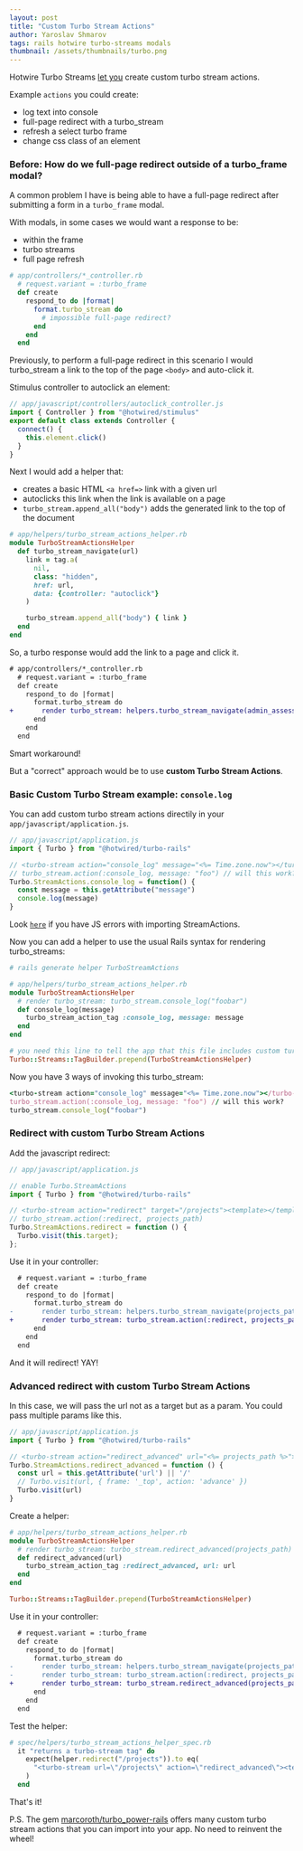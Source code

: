 ```yaml
---
layout: post
title: "Custom Turbo Stream Actions"
author: Yaroslav Shmarov
tags: rails hotwire turbo-streams modals
thumbnail: /assets/thumbnails/turbo.png
---
```


Hotwire Turbo Streams [let you](https://github.com/hotwired/turbo/pull/479) create custom turbo stream actions.

Example `actions` you could create:
- log text into console
- full-page redirect with a turbo_stream
- refresh a select turbo frame
- change css class of an element

### Before: How do we full-page redirect outside of a turbo_frame modal?

A common problem I have is being able to have a full-page redirect after submitting a form in a `turbo_frame` modal.

With modals, in some cases we would want a response to be:
- within the frame
- turbo streams
- full page refresh

```ruby
# app/controllers/*_controller.rb
  # request.variant = :turbo_frame
  def create
    respond_to do |format|
      format.turbo_stream do
        # impossible full-page redirect?
      end
    end
  end
```

Previously, to perform a full-page redirect in this scenario I would turbo_stream a link to the top of the page `<body>` and auto-click it.

Stimulus controller to autoclick an element:

```js
// app/javascript/controllers/autoclick_controller.js
import { Controller } from "@hotwired/stimulus"
export default class extends Controller {
  connect() {
    this.element.click()
  }
}
```

Next I would add a helper that:
- creates a basic HTML `<a href=>` link with a given url
- autoclicks this link when the link is available on a page
- `turbo_stream.append_all("body")` adds the generated link to the top of the document

```ruby
# app/helpers/turbo_stream_actions_helper.rb
module TurboStreamActionsHelper
  def turbo_stream_navigate(url)
    link = tag.a(
      nil,
      class: "hidden",
      href: url,
      data: {controller: "autoclick"}
    )

    turbo_stream.append_all("body") { link }
  end
end
```

So, a turbo response would add the link to a page and click it.

```diff
# app/controllers/*_controller.rb
  # request.variant = :turbo_frame
  def create
    respond_to do |format|
      format.turbo_stream do
+       render turbo_stream: helpers.turbo_stream_navigate(admin_assessment_form_path(@assessment_form))
      end
    end
  end
```

Smart workaround!

But a "correct" approach would be to use **custom Turbo Stream Actions**.

### Basic Custom Turbo Stream example: `console.log` 

You can add custom turbo stream actions directily in your `app/javascript/application.js`.

```js
// app/javascript/application.js
import { Turbo } from "@hotwired/turbo-rails"

// <turbo-stream action="console_log" message="<%= Time.zone.now"></turbo-stream>  
// turbo_stream.action(:console_log, message: "foo") // will this work?
Turbo.StreamActions.console_log = function() {
  const message = this.getAttribute("message")
  console.log(message)
}
```

Look [`here`](https://github.com/hotwired/turbo-rails/issues/441) if you have JS errors with importing StreamActions.

Now you can add a helper to use the usual Rails syntax for rendering turbo_streams:

```ruby
# rails generate helper TurboStreamActions

# app/helpers/turbo_stream_actions_helper.rb
module TurboStreamActionsHelper
  # render turbo_stream: turbo_stream.console_log("foobar")
  def console_log(message)
    turbo_stream_action_tag :console_log, message: message
  end 
end

# you need this line to tell the app that this file includes custom turbo stream action helpers
Turbo::Streams::TagBuilder.prepend(TurboStreamActionsHelper)
```

Now you have 3 ways of invoking this turbo_stream:

```ruby
<turbo-stream action="console_log" message="<%= Time.zone.now"></turbo-stream>  
turbo_stream.action(:console_log, message: "foo") // will this work?
turbo_stream.console_log("foobar")
```

### **Redirect** with custom Turbo Stream Actions

Add the javascript redirect:

```js
// app/javascript/application.js

// enable Turbo.StreamActions
import { Turbo } from "@hotwired/turbo-rails"

// <turbo-stream action="redirect" target="/projects"><template></template></turbo-stream>
// turbo_stream.action(:redirect, projects_path)
Turbo.StreamActions.redirect = function () {
  Turbo.visit(this.target);
};
```

Use it in your controller:

```diff
  # request.variant = :turbo_frame
  def create
    respond_to do |format|
      format.turbo_stream do
-       render turbo_stream: helpers.turbo_stream_navigate(projects_path)
+       render turbo_stream: turbo_stream.action(:redirect, projects_path)
      end
    end
  end
```

And it will redirect! YAY!

### **Advanced** redirect with custom Turbo Stream Actions

In this case, we will pass the url not as a target but as a param. You could pass multiple params like this.

```js
// app/javascript/application.js
import { Turbo } from "@hotwired/turbo-rails"

// <turbo-stream action="redirect_advanced" url="<%= projects_path %>"></turbo-stream>
Turbo.StreamActions.redirect_advanced = function () {
  const url = this.getAttribute('url') || '/'
  // Turbo.visit(url, { frame: '_top', action: 'advance' })
  Turbo.visit(url)
}
```

Create a helper:

```ruby
# app/helpers/turbo_stream_actions_helper.rb
module TurboStreamActionsHelper
  # render turbo_stream: turbo_stream.redirect_advanced(projects_path)
  def redirect_advanced(url)
    turbo_stream_action_tag :redirect_advanced, url: url
  end
end

Turbo::Streams::TagBuilder.prepend(TurboStreamActionsHelper)
```

Use it in your controller:

```diff
  # request.variant = :turbo_frame
  def create
    respond_to do |format|
      format.turbo_stream do
-       render turbo_stream: helpers.turbo_stream_navigate(projects_path)
-       render turbo_stream: turbo_stream.action(:redirect, projects_path)
+       render turbo_stream: turbo_stream.redirect_advanced(projects_path)
      end
    end
  end
```

Test the helper:

```ruby
# spec/helpers/turbo_stream_actions_helper_spec.rb
  it "returns a turbo-stream tag" do
    expect(helper.redirect("/projects")).to eq(
      "<turbo-stream url=\"/projects\" action=\"redirect_advanced\"><template></template></turbo-stream>"
    )
  end
```

That's it!

P.S. The gem [marcoroth/turbo_power-rails](https://github.com/marcoroth/turbo_power-rails) offers many custom turbo stream actions that you can import into your app. No need to reinvent the wheel!
